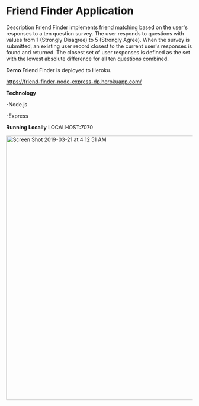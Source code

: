 # Friend Finder Application
Description
Friend Finder implements friend matching based on the user's responses to a ten question survey. The user responds to questions with values from 1 (Strongly Disagree) to 5 (Strongly Agree). When the survey is submitted, an existing user record closest to the current user's responses is found and returned. The closest set of user responses is defined as the set with the lowest absolute difference for all ten questions combined.


**Demo**
Friend Finder is deployed to Heroku.

https://friend-finder-node-express-dp.herokuapp.com/

**Technology**

-Node.js

-Express

**Running Locally**
LOCALHOST:7070

<img width="716" alt="Screen Shot 2019-03-21 at 4 12 51 AM" src="https://user-images.githubusercontent.com/44978024/54739833-cfc96680-4b8f-11e9-805f-7321e946aa34.png">




